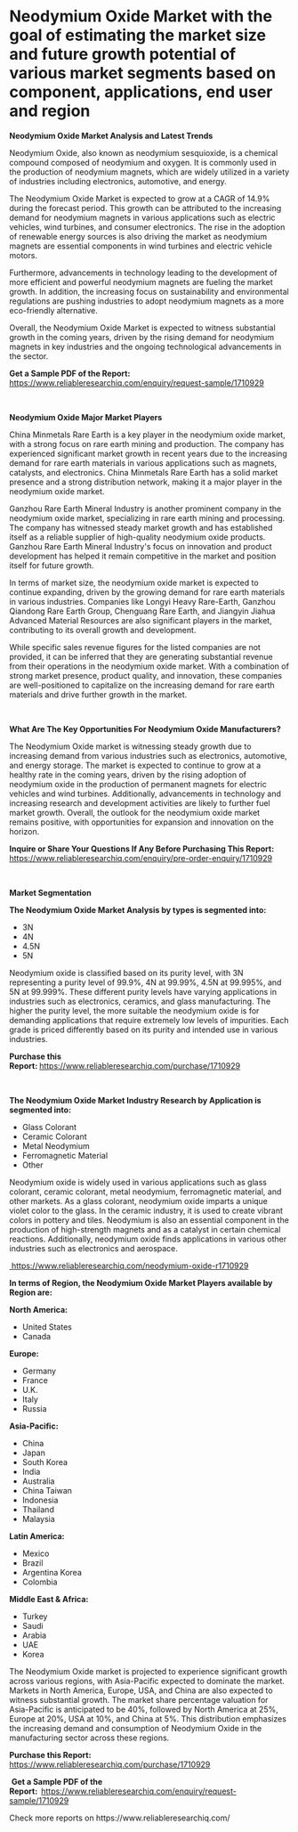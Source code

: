 <p><h1>Neodymium Oxide Market with the goal of estimating the market size and future growth potential of various market segments based on component, applications, end user and region</h1></p><p><strong>Neodymium Oxide Market Analysis and Latest Trends</strong></p>
<p><p>Neodymium Oxide, also known as neodymium sesquioxide, is a chemical compound composed of neodymium and oxygen. It is commonly used in the production of neodymium magnets, which are widely utilized in a variety of industries including electronics, automotive, and energy.</p><p>The Neodymium Oxide Market is expected to grow at a CAGR of 14.9% during the forecast period. This growth can be attributed to the increasing demand for neodymium magnets in various applications such as electric vehicles, wind turbines, and consumer electronics. The rise in the adoption of renewable energy sources is also driving the market as neodymium magnets are essential components in wind turbines and electric vehicle motors.</p><p>Furthermore, advancements in technology leading to the development of more efficient and powerful neodymium magnets are fueling the market growth. In addition, the increasing focus on sustainability and environmental regulations are pushing industries to adopt neodymium magnets as a more eco-friendly alternative.</p><p>Overall, the Neodymium Oxide Market is expected to witness substantial growth in the coming years, driven by the rising demand for neodymium magnets in key industries and the ongoing technological advancements in the sector.</p></p>
<p><strong>Get a Sample PDF of the Report:&nbsp;</strong> <a href="https://www.reliableresearchiq.com/enquiry/request-sample/1710929">https://www.reliableresearchiq.com/enquiry/request-sample/1710929</a></p>
<p>&nbsp;</p>
<p><strong>Neodymium Oxide Major Market Players</strong></p>
<p><p>China Minmetals Rare Earth is a key player in the neodymium oxide market, with a strong focus on rare earth mining and production. The company has experienced significant market growth in recent years due to the increasing demand for rare earth materials in various applications such as magnets, catalysts, and electronics. China Minmetals Rare Earth has a solid market presence and a strong distribution network, making it a major player in the neodymium oxide market.</p><p>Ganzhou Rare Earth Mineral Industry is another prominent company in the neodymium oxide market, specializing in rare earth mining and processing. The company has witnessed steady market growth and has established itself as a reliable supplier of high-quality neodymium oxide products. Ganzhou Rare Earth Mineral Industry's focus on innovation and product development has helped it remain competitive in the market and position itself for future growth.</p><p>In terms of market size, the neodymium oxide market is expected to continue expanding, driven by the growing demand for rare earth materials in various industries. Companies like Longyi Heavy Rare-Earth, Ganzhou Qiandong Rare Earth Group, Chenguang Rare Earth, and Jiangyin Jiahua Advanced Material Resources are also significant players in the market, contributing to its overall growth and development.</p><p>While specific sales revenue figures for the listed companies are not provided, it can be inferred that they are generating substantial revenue from their operations in the neodymium oxide market. With a combination of strong market presence, product quality, and innovation, these companies are well-positioned to capitalize on the increasing demand for rare earth materials and drive further growth in the market.</p></p>
<p>&nbsp;</p>
<p><strong>What Are The Key Opportunities For Neodymium Oxide Manufacturers?</strong></p>
<p><p>The Neodymium Oxide market is witnessing steady growth due to increasing demand from various industries such as electronics, automotive, and energy storage. The market is expected to continue to grow at a healthy rate in the coming years, driven by the rising adoption of neodymium oxide in the production of permanent magnets for electric vehicles and wind turbines. Additionally, advancements in technology and increasing research and development activities are likely to further fuel market growth. Overall, the outlook for the neodymium oxide market remains positive, with opportunities for expansion and innovation on the horizon.</p></p>
<p><strong>Inquire or Share Your Questions If Any Before Purchasing This Report:</strong> <a href="https://www.reliableresearchiq.com/enquiry/pre-order-enquiry/1710929">https://www.reliableresearchiq.com/enquiry/pre-order-enquiry/1710929</a></p>
<p>&nbsp;</p>
<p><strong>Market Segmentation</strong></p>
<p><strong>The Neodymium Oxide Market Analysis by types is segmented into:</strong></p>
<p><ul><li>3N</li><li>4N</li><li>4.5N</li><li>5N</li></ul></p>
<p><p>Neodymium oxide is classified based on its purity level, with 3N representing a purity level of 99.9%, 4N at 99.99%, 4.5N at 99.995%, and 5N at 99.999%. These different purity levels have varying applications in industries such as electronics, ceramics, and glass manufacturing. The higher the purity level, the more suitable the neodymium oxide is for demanding applications that require extremely low levels of impurities. Each grade is priced differently based on its purity and intended use in various industries.</p></p>
<p><strong>Purchase this Report:&nbsp;</strong><a href="https://www.reliableresearchiq.com/purchase/1710929">https://www.reliableresearchiq.com/purchase/1710929</a></p>
<p>&nbsp;</p>
<p><strong>The Neodymium Oxide Market Industry Research by Application is segmented into:</strong></p>
<p><ul><li>Glass Colorant</li><li>Ceramic Colorant</li><li>Metal Neodymium</li><li>Ferromagnetic Material</li><li>Other</li></ul></p>
<p><p>Neodymium oxide is widely used in various applications such as glass colorant, ceramic colorant, metal neodymium, ferromagnetic material, and other markets. As a glass colorant, neodymium oxide imparts a unique violet color to the glass. In the ceramic industry, it is used to create vibrant colors in pottery and tiles. Neodymium is also an essential component in the production of high-strength magnets and as a catalyst in certain chemical reactions. Additionally, neodymium oxide finds applications in various other industries such as electronics and aerospace.</p></p>
<p><a href="https://www.reliableresearchiq.com/neodymium-oxide-r1710929">&nbsp;https://www.reliableresearchiq.com/neodymium-oxide-r1710929</a></p>
<p><strong>In terms of Region, the Neodymium Oxide Market Players available by Region are:</strong></p>
<p>
    <p> <strong> North America: </strong>
        <ul>
            <li>United States</li>
            <li>Canada</li>
        </ul>
        </p> 
    <p> <strong> Europe: </strong>
        <ul>
            <li>Germany</li>
            <li>France</li>
            <li>U.K.</li>
            <li>Italy</li>
            <li>Russia</li>
        </ul>
        </p> 
    <p> <strong> Asia-Pacific: </strong>
        <ul>
            <li>China</li>
            <li>Japan</li>
            <li>South Korea</li>
            <li>India</li>
            <li>Australia</li>
            <li>China Taiwan</li>
            <li>Indonesia</li>
            <li>Thailand</li>
            <li>Malaysia</li>
        </ul>
        </p> 
    <p> <strong> Latin America: </strong>
        <ul>
            <li>Mexico</li>
            <li>Brazil</li>
            <li>Argentina Korea</li>
            <li>Colombia</li>
        </ul>
        </p> 
    <p> <strong> Middle East & Africa: </strong>
        <ul>
            <li>Turkey</li>
            <li>Saudi</li>
            <li>Arabia</li>
            <li>UAE</li>
            <li>Korea</li>
        </ul>
    </p>
    </p>
<p><p>The Neodymium Oxide market is projected to experience significant growth across various regions, with Asia-Pacific expected to dominate the market. Markets in North America, Europe, USA, and China are also expected to witness substantial growth. The market share percentage valuation for Asia-Pacific is anticipated to be 40%, followed by North America at 25%, Europe at 20%, USA at 10%, and China at 5%. This distribution emphasizes the increasing demand and consumption of Neodymium Oxide in the manufacturing sector across these regions.</p></p>
<p><strong>Purchase this Report: </strong><a href="https://www.reliableresearchiq.com/purchase/1710929">https://www.reliableresearchiq.com/purchase/1710929</a></p>
<p>&nbsp;<strong>Get a Sample PDF of the Report:&nbsp;&nbsp;</strong><a href="https://www.reliableresearchiq.com/enquiry/request-sample/1710929">https://www.reliableresearchiq.com/enquiry/request-sample/1710929</a></p>
<p><strong></strong></p>
<p>Check more reports on https://www.reliableresearchiq.com/</p>